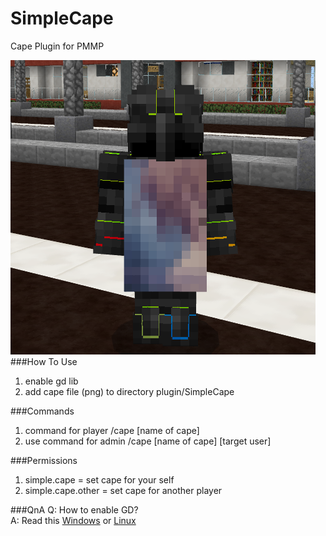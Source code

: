 # SimpleCape
Cape Plugin for PMMP


![](icon.png)\
###How To Use
1. enable gd lib
2. add cape file (png) to directory plugin/SimpleCape

###Commands
1. command for player /cape [name of cape]
2. use command for admin /cape [name of cape] [target user]

###Permissions
1. simple.cape = set cape for your self
2. simple.cape.other = set cape for another player

###QnA
Q: How to enable GD?\
A: Read this [Windows](https://forums.pmmp.io/threads/gd-on-php.6532/) or [Linux](https://forums.pmmp.io/threads/how-to-install-gd-lib-in-php-binary.4372/)
